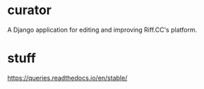 # curator
A Django application for editing and improving Riff.CC's platform.

# stuff
https://queries.readthedocs.io/en/stable/
